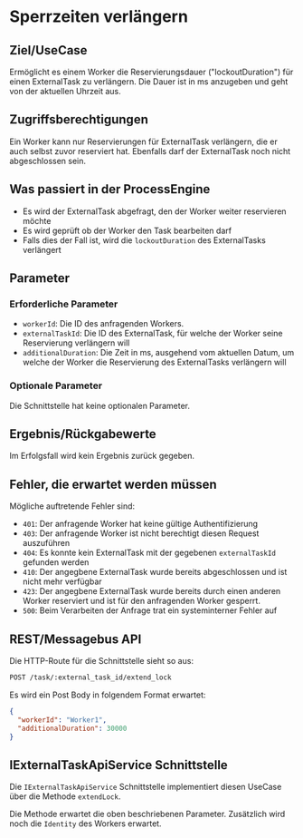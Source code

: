 # Sperrzeiten verlängern

## Ziel/UseCase

Ermöglicht es einem Worker die Reservierungsdauer ("lockoutDuration") für einen
ExternalTask zu verlängern.
Die Dauer ist in ms anzugeben und geht von der aktuellen Uhrzeit aus.

## Zugriffsberechtigungen

Ein Worker kann nur Reservierungen für ExternalTask verlängern, die er auch selbst
zuvor reserviert hat.
Ebenfalls darf der ExternalTask noch nicht abgeschlossen sein.

## Was passiert in der ProcessEngine

- Es wird der ExternalTask abgefragt, den der Worker weiter reservieren möchte
- Es wird geprüft ob der Worker den Task bearbeiten darf
- Falls dies der Fall ist, wird die `lockoutDuration` des ExternalTasks
verlängert

## Parameter

### Erforderliche Parameter

- `workerId`: Die ID des anfragenden Workers.
- `externalTaskId`: Die ID des ExternalTask, für welche der Worker seine
Reservierung verlängern will
- `additionalDuration`: Die Zeit in ms, ausgehend vom aktuellen Datum, um
welche der Worker die Reservierung des ExternalTasks verlängern will

### Optionale Parameter

Die Schnittstelle hat keine optionalen Parameter.

## Ergebnis/Rückgabewerte

Im Erfolgsfall wird kein Ergebnis zurück gegeben.

## Fehler, die erwartet werden müssen

Mögliche auftretende Fehler sind:
- `401`: Der anfragende Worker hat keine gültige Authentifizierung
- `403`: Der anfragende Worker ist nicht berechtigt diesen Request auszuführen
- `404`: Es konnte kein ExternalTask mit der gegebenen `externalTaskId`
    gefunden werden
- `410`: Der angegbene ExternalTask wurde bereits abgeschlossen und ist nicht
mehr verfügbar
- `423`: Der angegbene ExternalTask wurde bereits durch einen anderen Worker
reserviert und ist für den anfragenden Worker gesperrt.
- `500`: Beim Verarbeiten der Anfrage trat ein systeminterner Fehler auf

## REST/Messagebus API

Die HTTP-Route für die Schnittstelle sieht so aus:

```REST
POST /task/:external_task_id/extend_lock
```

Es wird ein Post Body in folgendem Format erwartet:

```JSON
{
  "workerId": "Worker1",
  "additionalDuration": 30000
}
```

## IExternalTaskApiService Schnittstelle

Die `IExternalTaskApiService` Schnittstelle implementiert diesen UseCase
über die Methode `extendLock`.

Die Methode erwartet die oben beschriebenen Parameter.
Zusätzlich wird noch die `Identity` des Workers erwartet.
